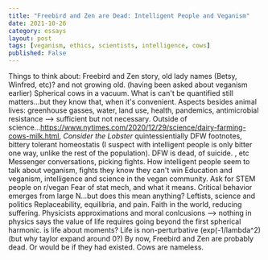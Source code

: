 ```yaml
---
title: "Freebird and Zen are Dead: Intelligent People and Veganism"
date: 2021-10-26
category: essays
layout: post
tags: [veganism, ethics, scientists, intelligence, cows]
published: False
---
```


Things to think about: 
Freebird and Zen story, old lady names (Betsy, Winfred, etc)? and not growing old. (having been asked about veganism earlier)
Spherical cows in a vacuum. 
What is can't be quantified still matters...but they know that, when it's convenient.
Aspects besides animal lives: greenhouse gasses, water, land use, health, pandemics, antimicrobial resistance --> sufficient but not necessary. 
Outside of science...https://www.nytimes.com/2020/12/29/science/dairy-farming-cows-milk.html,
*Consider the Lobster* quintessientially DFW footnotes, bittery tolerant homeostatis (I suspect with intelligent people is only bitter one way, unlike the rest of the population). DFW is dead, of suicide. 
, etc
Messenger conversations, picking fights. 
How intelligent people seem to talk about veganism, fights they know they can't win
Education and veganism, intelligence and science in the vegan community. 
Ask for STEM people on r/vegan
Fear of stat mech, and what it means. Critical behavior emerges from large N...but does this mean anything? 
Leftists, science and politics
Replaceability, equilibria, and pain. 
Faith in the world, reducing suffering. 
Physicists approximations and moral conlcusions 
--> nothing in physics says the value of life requires going beyond the first spherical harmonic. is life about moments? 
Life is non-perturbative (exp(-1/lambda^2) (but why taylor expand around 0?) 
By now, Freebird and Zen are probably dead. Or would be if they had existed. Cows are nameless. 
